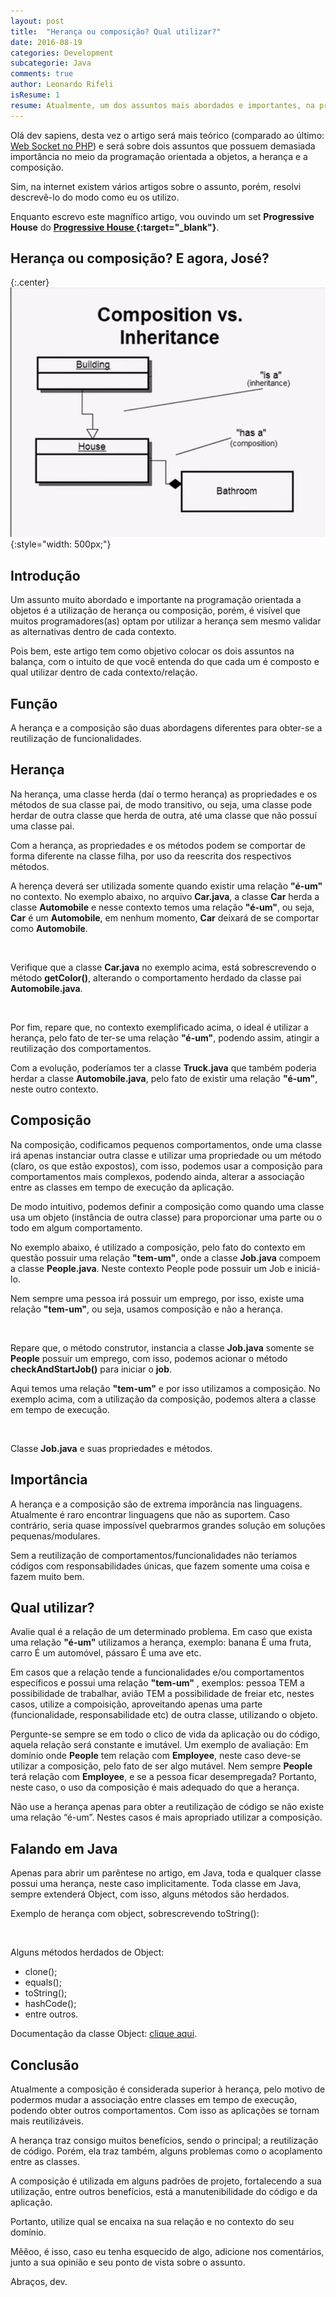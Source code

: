 ```yaml
---
layout: post
title:  "Herança ou composição? Qual utilizar?"
date: 2016-08-19
categories: Development
subcategorie: Java
comments: true
author: Leonardo Rifeli
isResume: 1
resume: Atualmente, um dos assuntos mais abordados e importantes, na programação orientada a objetos, sendo, herança e Composição. Porém é visivel que muitos programados(as) optam por utilizar a herança sem mesmo validar as alternativas dentro de cada contexto.
---
```


Olá dev sapiens, desta vez o artigo será mais teórico (comparado ao último: [Web Socket no PHP](http://leonardorifeli.com/development/2016/05/29/socket-no-php.html)) e será sobre dois assuntos que possuem demasiada importância no meio da programação orientada a objetos, a herança e a composição.

Sim, na internet existem vários artigos sobre o assunto, porém, resolvi descrevê-lo do modo como eu os utilizo.

Enquanto escrevo este magnífico artigo, vou ouvindo um set **Progressive House** do **[Progressive House ](https://www.youtube.com/watch?v=N7DEv-QP_Zk){:target="_blank"}**.

## Herança ou composição? E agora, José?

{:.center}
![Composition](/img/posts/2016/08/19/composition.png){:style="width: 500px;"}

## Introdução

Um assunto muito abordado e importante na programação orientada a objetos é a utilização de herança ou composição, porém, é visível que muitos programadores(as) optam por utilizar a herança sem mesmo validar as alternativas dentro de cada contexto.

Pois bem, este artigo tem como objetivo colocar os dois assuntos na balança, com o intuito de que você entenda do que cada um é composto e qual utilizar dentro de cada contexto/relação.

## Função

A herança e a composição são duas abordagens diferentes para obter-se a reutilização de funcionalidades.

## Herança

Na herança, uma classe herda (daí o termo herança) as propriedades e os métodos de sua classe pai, de modo transitivo, ou seja, uma classe pode herdar de outra classe que herda de outra, até uma classe que não possuí uma classe pai.

Com a herança, as propriedades e os métodos podem se comportar de forma diferente na classe filha, por uso da reescrita dos respectivos métodos.

A herença deverá ser utilizada somente quando existir uma relação **"é-um"** no contexto. No exemplo abaixo, no arquivo **Car.java**, a classe **Car** herda a classe **Automobile** e nesse contexto temos uma relação **"é-um"**, ou seja, **Car** é um **Automobile**, em nenhum momento, **Car** deixará de se comportar como **Automobile**.

<script src="https://gist.github.com/leonardorifeli/d03e68ef59a0667a806952583c1ce978.js?file=Car.java"></script>
<span class="space">&nbsp;</span>

Verifique que a classe **Car.java** no exemplo acima, está sobrescrevendo o método **getColor()**, alterando o comportamento herdado da classe pai **Automobile.java**.

<script src="https://gist.github.com/leonardorifeli/d03e68ef59a0667a806952583c1ce978.js?file=Automobile.java"></script>
<span class="space">&nbsp;</span>

Por fim, repare que, no contexto exemplificado acima, o ideal é utilizar a herança, pelo fato de ter-se uma relação **"é-um"**, podendo assim, atingir a reutilização dos comportamentos.

Com a evolução, poderíamos ter a classe **Truck.java** que também poderia herdar a classe **Automobile.java**, pelo fato de existir uma relação **"é-um"**, neste outro contexto.

## Composição

Na composição, codificamos pequenos comportamentos, onde uma classe irá apenas instanciar outra classe e utilizar uma propriedade ou um método (claro, os que estão expostos), com isso, podemos usar a composição para comportamentos mais complexos, podendo ainda, alterar a associação entre as classes em tempo de execução da aplicação.

De modo intuitivo, podemos definir a composição como quando uma classe usa um objeto (instância de outra classe) para proporcionar uma parte ou o todo em algum comportamento.

No exemplo abaixo, é utilizado a composição, pelo fato do contexto em questão possuir uma relação **"tem-um"**, onde a classe **Job.java** compoem a classe **People.java**. Neste contexto People pode possuir um Job e iniciá-lo.

Nem sempre uma pessoa irá possuir um emprego, por isso, existe uma relação **"tem-um"**, ou seja, usamos composição e não a herança.

<script src="https://gist.github.com/leonardorifeli/d03e68ef59a0667a806952583c1ce978.js?file=People.java"></script>
<span class="space">&nbsp;</span>

Repare que, o método construtor, instancia a classe **Job.java** somente se **People** possuir um emprego, com isso, podemos acionar o método **checkAndStartJob()** para iniciar o **job**.

Aqui temos uma relação **"tem-um"** e por isso utilizamos a composição. No exemplo acima, com a utilização da composição, podemos altera a classe em tempo de execução.

<script src="https://gist.github.com/leonardorifeli/d03e68ef59a0667a806952583c1ce978.js?file=Job.java"></script>
<span class="space">&nbsp;</span>

Classe **Job.java** e suas propriedades e métodos.

## Importância

A herança e a composição são de extrema imporância nas linguagens. Atualmente é raro encontrar linguagens que não as suportem. Caso contrário, seria quase impossível quebrarmos grandes solução em soluções pequenas/modulares.

Sem a reutilização de comportamentos/funcionalidades não teríamos códigos com responsabilidades únicas, que fazem somente uma coisa e fazem muito bem.

## Qual utilizar?

Avalie qual é a relação de um determinado problema. Em caso que exista uma relação **"é-um"** utilizamos a herança, exemplo: banana É uma fruta, carro É um automóvel, pássaro É uma ave etc.

Em casos que a relação tende a funcionalidades e/ou comportamentos específicos e possui uma relação **"tem-um"** , exemplos: pessoa TEM a possibilidade de trabalhar, avião TEM a possibilidade de freiar etc, nestes casos, utilize a compoisição, aproveitando apenas uma parte (funcionalidade, responsabilidade etc) de outra classe, utilizando o objeto.

Pergunte-se sempre se em todo o clico de vida da aplicação ou do código, aquela relação será constante e imutável. Um exemplo de avaliação: Em domínio onde **People** tem relação com **Employee**, neste caso deve-se utilizar a composição, pelo fato de ser algo mutável. Nem sempre **People** terá relação com **Employee**, e se a pessoa ficar desempregada? Portanto, neste caso, o uso da composição é mais adequado do que a herança.

Não use a herança apenas para obter a reutilização de código se não existe uma relação “é-um”. Nestes casos é mais apropriado utilizar a composição.

## Falando em Java

Apenas para abrir um parêntese no artigo, em Java, toda e qualquer classe possui uma herança, neste caso implicitamente. Toda classe em Java, sempre extenderá Object, com isso, alguns métodos são herdados.

Exemplo de herança com object, sobrescrevendo toString():

<script src="https://gist.github.com/leonardorifeli/d03e68ef59a0667a806952583c1ce978.js?file=String.java"></script>
<span class="space">&nbsp;</span>

Alguns métodos herdados de Object:

- clone();
- equals();
- toString();
- hashCode();
- entre outros.

Documentação da classe Object: [clique aqui](http://docs.oracle.com/javase/8/docs/api/java/lang/Object.html).

## Conclusão

Atualmente a composição é considerada superior à herança, pelo motivo de podermos mudar a associação entre classes em tempo de execução, podendo obter outros comportamentos. Com isso as aplicações se tornam mais reutilizáveis.

A herança traz consigo muitos benefícios, sendo o principal; a reutilização de código. Porém, ela traz também, alguns problemas como o acoplamento entre as classes.

A composição é utilizada em alguns padrões de projeto, fortalecendo a sua utilização, entre outros benefícios, está a manutenibilidade do código e da aplicação.

Portanto, utilize qual se encaixa na sua relação e no contexto do seu domínio.

Mêêoo, é isso, caso eu tenha esquecido de algo, adicione nos comentários, junto a sua opinião e seu ponto de vista sobre o assunto.

Abraços, dev.
